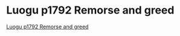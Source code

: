 # Luogu p1792 Remorse and greed
[Luogu p1792 Remorse and greed](https://aiwithcloud.com/2022/09/15/luogu_p1792_remorse_and_greed/)